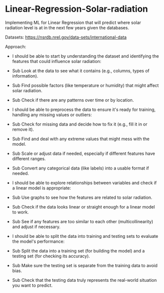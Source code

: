 # Linear-Regression-Solar-radiation
Implementing ML for Linear Regression that will predict where solar radiation level is at in the next few years given the databases.

Datasets:
https://nsrdb.nrel.gov/data-sets/international-data


Approach:
- I should be able to start by understanding the dataset and identifying the features that could influence solar radiation:

- Sub Look at the data to see what it contains (e.g., columns, types of information).
- Sub Find possible factors (like temperature or humidity) that might affect solar radiation.
- Sub Check if there are any patterns over time or by location.
  
- I should be able to preprocess the data to ensure it's ready for training, handling any missing values or outliers:
- Sub Check for missing data and decide how to fix it (e.g., fill it in or remove it).
- Sub Find and deal with any extreme values that might mess with the model.
- Sub Scale or adjust data if needed, especially if different features have different ranges.
- Sub Convert any categorical data (like labels) into a usable format if needed.

- I should be able to explore relationships between variables and check if a linear model is appropriate:
- Sub Use graphs to see how the features are related to solar radiation.
- Sub Check if the data looks linear or straight enough for a linear model to work.
- Sub See if any features are too similar to each other (multicollinearity) and adjust if necessary.
  
- I should be able to split the data into training and testing sets to evaluate the model's performance:
- Sub Split the data into a training set (for building the model) and a testing set (for checking its accuracy).
- Sub Make sure the testing set is separate from the training data to avoid bias.
- Sub Check that the testing data truly represents the real-world situation you want to predict.

